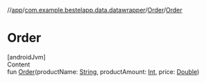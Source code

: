 //[app](../../index.md)/[com.example.bestelapp.data.datawrapper](../index.md)/[Order](index.md)/[Order](-order.md)



# Order  
[androidJvm]  
Content  
fun [Order](-order.md)(productName: [String](https://kotlinlang.org/api/latest/jvm/stdlib/kotlin/-string/index.html), productAmount: [Int](https://kotlinlang.org/api/latest/jvm/stdlib/kotlin/-int/index.html), price: [Double](https://kotlinlang.org/api/latest/jvm/stdlib/kotlin/-double/index.html))  



